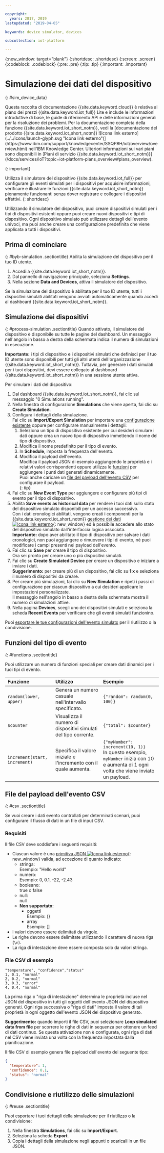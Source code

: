```yaml
---

copyright:
  years: 2017, 2019
lastupdated: "2019-04-05"

keywords: device simulator, devices

subcollection: iot-platform

---
```


{:new_window: target="blank"}
{:shortdesc: .shortdesc}
{:screen: .screen}
{:codeblock: .codeblock}
{:pre: .pre}
{:tip: .tip}
{:important: .important}


# Simulazione dei dati del dispositivo
{: #sim_device_data}

<p>Questa raccolta di documentazione {{site.data.keyword.cloud}} è relativa al piano dei prezzi {{site.data.keyword.iot_full}} Lite e include le informazioni introduttive di base, le guide di riferimento API e delle informazioni generali per la risoluzione dei problemi.
Per la documentazione completa della funzione {{site.data.keyword.iot_short_notm}}, vedi la [documentazione del prodotto {{site.data.keyword.iot_short_notm}} ![Icona link esterno](../../icons/launch-glyph.svg "Icona link esterno")](https://www.ibm.com/support/knowledgecenter/SSQP8H/iot/overview/overview.html) nell'IBM Knowledge Center. Ulteriori informazioni sui vari piani sono disponibili in [Piani di servizio {{site.data.keyword.iot_short_notm}}](/docs/services/IoT?topic=iot-platform-plans_overview#plans_overview). 
</p>
{: important}

Utilizza il simulatore del dispositivo {{site.data.keyword.iot_full}} per configurare gli eventi simulati per i dispositivi per acquisire informazioni, verificare e illustrare le funzioni {{site.data.keyword.iot_short_notm}} pienamente funzionanti senza dover registrare e collegare i dispositivi effettivi.
{: shortdesc}

Utilizzando il simulatore del dispositivo, puoi creare dispositivi simulati per i tipi di dispositivi esistenti oppure puoi creare nuovi dispositivi e tipi di dispositivo. Ogni dispositivo simulato può utilizzare dettagli dell'evento univoci, ma puoi anche creare una configurazione predefinita che viene applicata a tutti i dispositivi. 

## Prima di cominciare
{: #byb-simulation .sectiontitle}
Abilita la simulazione del dispositivo per il tuo ID utente. 
1. Accedi a {{site.data.keyword.iot_short_notm}}.
2. Dal pannello di navigazione principale, seleziona **Settings**.
3. Nella sezione **Data and Devices**, attiva il simulatore del dispositivo.

Se la simulazione del dispositivo è abilitata per il tuo ID utente, tutti i dispositivi simulati abilitati vengono avviati automaticamente quando accedi al dashboard {{site.data.keyword.iot_short_notm}}.

## Simulazione dei dispositivi
{: #process-simulation .sectiontitle}
Quando attivato, il simulatore del dispositivo è disponibile su tutte le pagine del dashboard. Un messaggio nell'angolo in basso a destra della schermata indica il numero di simulazioni in esecuzione. 

**Importante:** i tipi di dispositivo e i dispositivi simulati che definisci per il tuo ID utente sono disponibili per tutti gli altri utenti dell'organizzazione {{site.data.keyword.iot_short_notm}}. Tuttavia, per generare i dati simulati per i tuoi dispositivi, devi essere collegato al dashboard {{site.data.keyword.iot_short_notm}} in una sessione utente attiva. 

Per simulare i dati del dispositivo:
1. Dal dashboard {{site.data.keyword.iot_short_notm}}, fai clic sul messaggio "0 Simulations running".
3. Nella finestra di configurazione **Simulations** che viene aperta, fai clic su **Create Simulation**.
4. Configura i dettagli della simulazione.  
Fai clic su **Import/Export Simulation** per importare una [configurazione esistente](#reuse) oppure per configurare manualmente i dettagli:
   1. Seleziona un tipo di dispositivo esistente per cui desideri simulare i dati oppure crea un nuovo tipo di dispositivo immettendo il nome del tipo di dispositivo.
   2. Modifica il nome predefinito per il tipo di evento. 
   3. In **Schedule**, imposta la frequenza dell'evento.
   4. Modifica il payload dell'evento.  
   Modifica il payload JSON di esempio aggiungendo le proprietà e i relativi valori corrispondenti oppure utilizza le [funzioni](#functions) per aggiungere i punti dati generati dinamicamente.   
   Puoi anche caricare un [file del payload dell'evento CSV](#csv) per configurare il payload.  
   {: tip}
5. Fai clic su **New Event Type** per aggiungere e configurare più tipi di evento per il tipo di dispositivo. 
5. Abilita **Save events as historical data** per rendere i tuoi dati sullo stato del dispositivo simulato disponibili per un accesso successivo.   
Con i dati cronologici abilitati, vengono creati i componenti per la {{site.data.keyword.iot_short_notm}} [gestione dei dati ![Icona link esterno](../../icons/launch-glyph.svg "Icona link esterno")](https://www.ibm.com/support/knowledgecenter/SSQP8H/iot/platform/GA_information_management/ga_im_definitions.html){: new_window} ed è possibile accedere allo stato del dispositivo simulato dall'interfaccia logica associata.  
**Importante:** dopo aver abilitato il tipo di dispositivo per salvare i dati cronologici, non puoi aggiungere o rimuovere i tipi di evento, né puoi modificare i campi presenti nei payload dell'evento.
5. Fai clic su **Save** per creare il tipo di dispositivo.   
Ora sei pronto per creare uno o più dispositivi simulati.
6. Fai clic su **Create Simulated Device** per creare un dispositivo e iniziare a inviare i dati.   
**Suggerimento:** per creare più di un dispositivo, fai clic su **1 x** e seleziona il numero di dispositivi da creare.   
7. Per creare più simulazioni, fai clic su **New Simulation** e ripeti i passi di configurazione per ciascun dispositivo a cui desideri applicare le impostazioni personalizzate.   
Il messaggio nell'angolo in basso a destra della schermata mostra il numero di simulazioni attive. 
8. Nella pagina **Devices**, scegli uno dei dispositivi simulati e seleziona la scheda **Recent Events** per verificare che gli eventi simulati funzionino.

Puoi [esportare le tue configurazioni dell'evento simulato](#reuse) per il riutilizzo o la condivisione. 

## Funzioni del tipo di evento
{: #functions .sectiontitle}

Puoi utilizzare un numero di funzioni speciali per creare dati dinamici per i tuoi tipi di evento. 

Funzione | Utilizzo | Esempio  
:--- | :---  | :--  
`random(lower, upper)`  | Genera un numero casuale nell'intervallo specificato.  | `{"random": random(0, 100)}`  
`$counter` | Visualizza il numero di dispositivi simulati del tipo corrente. | `{"total": $counter}`  
`increment(start, increment)` | Specifica il valore iniziale e l'incremento con il quale aumenta. |`{"myNumber": increment(10, 1)}` </br> In questo esempio, `myNumber` inizia con 10 e aumenta di 1 ogni volta che viene inviato un payload.


## File del payload dell'evento CSV
{: #csv .sectiontitle}

Se vuoi creare i dati evento controllati per determinati scenari, puoi configurare il flusso di dati in un file di input CSV. 

### Requisiti
Il file CSV deve soddisfare i seguenti requisiti:
- Ciascun valore è una [primitiva JSON ![Icona link esterno](../../icons/launch-glyph.svg "Icona link esterno")](https://json.org){: new_window} valida, ad eccezione di quanto indicato:
  - stringa:   
  Esempio: "Hello world"
  - numero:  
  Esempio: 0, 0.1, -22, -2.43
  - booleano:  
  true o false
  - null:  
  null
  - **Non supportato:**
    - oggetti  
    Esempio: {}
    - array  
    Esempio: []
- I valori devono essere delimitati da virgole. 
- Le righe devono essere delimitate utilizzando il carattere di nuova riga (`\n`).
- La riga di intestazione deve essere composta solo da valori stringa. 


### File CSV di esempio
```
"temperature", "confidence","status"
1, 0.1, "normal"
2, 0.2, "normal"
3, 0.3, "error"
4, 0.4, "normal"
```

La prima riga o "riga di intestazione" determina le proprietà incluse nel JSON del dispositivo in tutti gli oggetti dell'evento JSON del dispositivo generati.
Ogni riga successiva o "riga di dati" imposta il valore di tali proprietà in ogni oggetto dell'evento JSON del dispositivo generato. 

**Suggerimento:** quando importi il file CSV, puoi selezionare **Loop simulated data from file** per scorrere le righe di dati in sequenza per ottenere un feed di dati continuo. Se questa attivazione non è configurata, ogni riga di dati nel CSV viene inviata una volta con la frequenza impostata dalla pianificazione. 

Il file CSV di esempio genera file payload dell'evento del seguente tipo: 
```JSON
{
  "temperature": 1,
  "confidence": 0.1,
  "status": "normal"
}
```

## Condivisione e riutilizzo delle simulazioni
{: #reuse .sectiontitle}

Puoi esportare i tuoi dettagli della simulazione per il riutilizzo o la condivisione: 
1. Nella finestra **Simulations**, fai clic su **Import/Export**.
2. Seleziona la scheda **Export**.
3. Copia i dettagli della simulazione negli appunti o scaricali in un file JSON.

